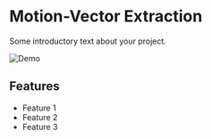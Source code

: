 # Motion-Vector Extraction

Some introductory text about your project.

![Demo](mv.gif)

## Features

- Feature 1
- Feature 2
- Feature 3
